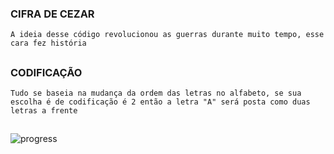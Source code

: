 ### CIFRA DE CEZAR
`A ideia desse código revolucionou as guerras durante muito tempo, esse cara fez história `
 ##


### CODIFICAÇÃO
`Tudo se baseia na mudança da ordem das letras no alfabeto, se sua escolha é de codificação é 2 então a letra "A" será posta como duas letras a frente`

##
![progress](https://progress-bar.dev/48/ "progresso")


